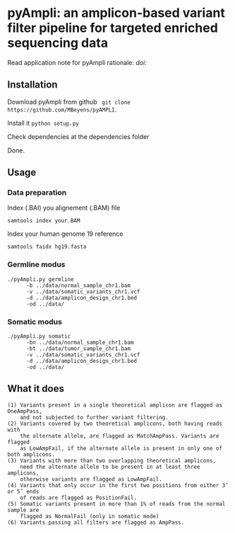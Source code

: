 # pyAmpli: an amplicon-based variant filter pipeline for targeted enriched sequencing data
Read application note for pyAmpli rationale: <I>doi: </I>


## Installation
Download pyAmpli from github ``` git clone https://github.com/MBeyens/pyAMPLI```.

Install it ```python setup.py```

Check dependencies at the dependencies folder

Done.

## Usage

### Data preparation
Index (.BAI) you alignement (.BAM) file
``` 
samtools index your.BAM
```

Index your human genome 19 reference
``` 
samtools faidx hg19.fasta
```

### Germline modus

``` 
./pyAmpli.py germline 
      -b ../data/normal_sample_chr1.bam 
      -v ../data/somatic_variants_chr1.vcf 
      -d ../data/amplicon_design_chr1.bed 
      -od ../data/
```


### Somatic modus

``` 
./pyAmpli.py somatic 
      -bn ../data/normal_sample_chr1.bam 
      -bt ../data/tumor_sample_chr1.bam 
      -v ../data/somatic_variants_chr1.vcf 
      -d ../data/amplicon_design_chr1.bed 
      -od ../data/
```


## What it does
    (1)	Variants present in a single theoretical amplicon are flagged as OneAmpPass, 
        and not subjected to further variant filtering. 
    (2)	Variants covered by two theoretical amplicons, both having reads with 
        the alternate allele, are flagged as MatchAmpPass. Variants are flagged 
        as LowAmpFail, if the alternate allele is present in only one of both amplicons.
    (3)	Variants with more than two overlapping theoretical amplicons, 
        need the alternate allele to be present in at least three amplicons, 
        otherwise variants are flagged as LowAmpFail.
    (4)	Variants that only occur in the first two positions from either 3’ or 5’ ends 
        of reads are flagged as PositionFail.
    (5)	Somatic variants present in more than 1% of reads from the normal sample are 
        flagged as NormalFail (only in somatic mode)
    (6)	Variants passing all filters are flagged as AmpPass.
